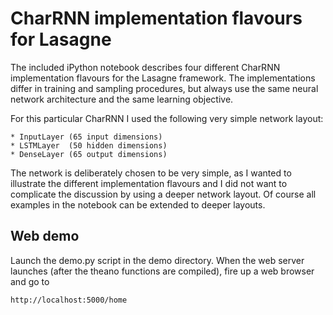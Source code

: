 # CharRNN implementation flavours for Lasagne

The included iPython notebook describes four different CharRNN implementation flavours for the Lasagne framework. The implementations differ in training and sampling procedures, but always use the same neural network architecture and the same learning objective.

For this particular CharRNN I used the following very simple network layout:

	* InputLayer (65 input dimensions)
	* LSTMLayer  (50 hidden dimensions)
	* DenseLayer (65 output dimensions)
  
The network is deliberately chosen to be very simple, as I wanted to illustrate the different implementation flavours and I did not want to complicate the discussion by using a deeper network layout.
Of course all examples in the notebook can be extended to deeper layouts.

## Web demo

Launch the demo.py script in the demo directory. When the web server launches (after the theano functions are compiled), fire up a web browser and go to
```
http://localhost:5000/home
```